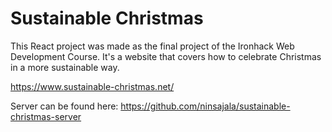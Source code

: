 # Sustainable Christmas

This React project was made as the final project of the Ironhack Web Development Course. It's a website that covers how to celebrate Christmas in a more sustainable way.

https://www.sustainable-christmas.net/ 

Server can be found here: https://github.com/ninsajala/sustainable-christmas-server 

